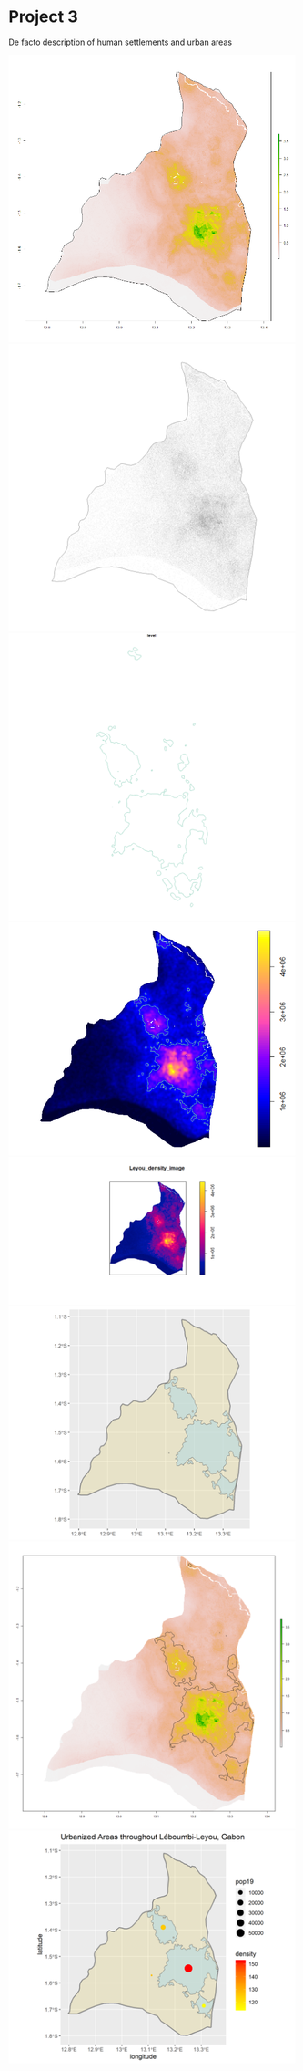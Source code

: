 # Project 3 

De facto description of human settlements and urban areas

![](Leyou_pop19.png)
![](Leyou_pop_points.png)
![](multiline_obj.png)
![](project3_part1_dsg_contour.png)
![](Leyou_density_image.png)
![](urban_areas_Leyou.png)
![](Leyou_pop19_all_polys.png)
![](Leyou_urban_areas_with_points.png)
